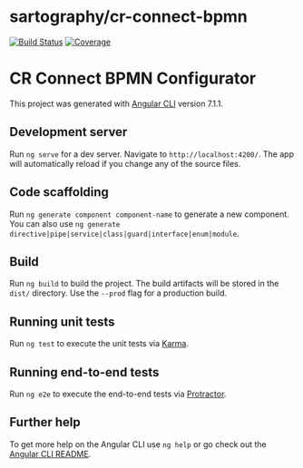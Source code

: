 # sartography/cr-connect-bpmn
[![Build Status](https://travis-ci.com/sartography/cr-connect-bpmn.svg?branch=master)](https://travis-ci.com/sartography/cr-connect-bpmn)
[![Coverage](https://sonarcloud.io/api/project_badges/measure?project=sartography_cr-connect-bpmn&metric=coverage)](https://sonarcloud.io/dashboard?id=sartography_cr-connect-bpmn)


# CR Connect BPMN Configurator
This project was generated with [Angular CLI](https://github.com/angular/angular-cli) version 7.1.1.

## Development server

Run `ng serve` for a dev server. Navigate to `http://localhost:4200/`. The app will automatically reload if you change any of the source files.

## Code scaffolding

Run `ng generate component component-name` to generate a new component. You can also use `ng generate directive|pipe|service|class|guard|interface|enum|module`.

## Build

Run `ng build` to build the project. The build artifacts will be stored in the `dist/` directory. Use the `--prod` flag for a production build.

## Running unit tests

Run `ng test` to execute the unit tests via [Karma](https://karma-runner.github.io).

## Running end-to-end tests

Run `ng e2e` to execute the end-to-end tests via [Protractor](http://www.protractortest.org/).

## Further help 

To get more help on the Angular CLI use `ng help` or go check out the [Angular CLI README](https://github.com/angular/angular-cli/blob/master/README.md).
